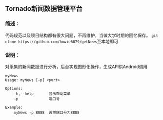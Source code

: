 ## Tornado新闻数据管理平台

### 简述：

代码规范以及项目结构都有很大问题，不再维护，当做大学时期的回忆保存。
`git clone https://github.com/howie6879/getNews`至本地即可

### 说明：

对采集的新闻数据进行分析，后台实现图形化操作，生成API供Android调用


```
myNews
Usage: myNews [-p] <port>

Options:
    -h,--help       显示帮助菜单
    -p              端口号

Example:
    myNews -p 8888  设置端口号为8888
```

